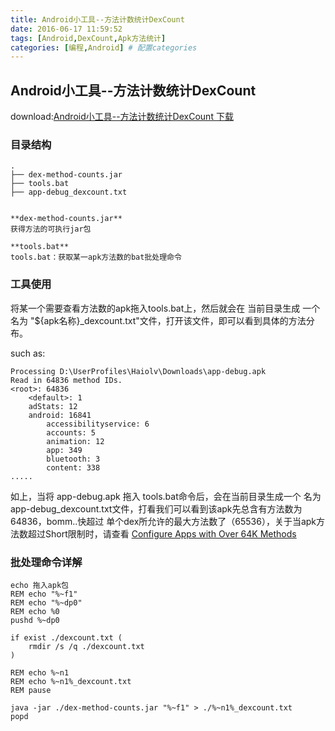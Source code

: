 ```yaml
---
title: Android小工具--方法计数统计DexCount
date: 2016-06-17 11:59:52
tags: [Android,DexCount,Apk方法统计]
categories: [编程,Android] # 配置categories
---
```


## Android小工具--方法计数统计DexCount

download:[Android小工具--方法计数统计DexCount 下载](https://github.com/haiolv/tool-android "https://github.com/haiolv/tool-android")

### 目录结构

	.
	├── dex-method-counts.jar
	├── tools.bat
	├── app-debug_dexcount.txt


	**dex-method-counts.jar**
	获得方法的可执行jar包

	**tools.bat**
	tools.bat：获取某一apk方法数的bat批处理命令


### 工具使用

将某一个需要查看方法数的apk拖入tools.bat上，然后就会在 当前目录生成 一个名为 "${apk名称}_dexcount.txt"文件，打开该文件，即可以看到具体的方法分布。

such as:

	Processing D:\UserProfiles\Haiolv\Downloads\app-debug.apk
	Read in 64836 method IDs.
	<root>: 64836
	    <default>: 1
	    adStats: 12
	    android: 16841
	        accessibilityservice: 6
	        accounts: 5
	        animation: 12
	        app: 349
	        bluetooth: 3
	        content: 338
	.....

如上，当将 app-debug.apk  拖入 tools.bat命令后，会在当前目录生成一个 名为 app-debug_dexcount.txt文件，打看我们可以看到该apk先总含有方法数为  64836，bomm..快超过 单个dex所允许的最大方法数了（65536），关于当apk方法数超过Short限制时，请查看 [Configure Apps with Over 64K Methods](https://developer.android.com/studio/build/multidex.html "https://developer.android.com/studio/build/multidex.html")


### 批处理命令详解

	echo 拖入apk包
	REM echo "%~f1"
	REM echo "%~dp0"
	REM echo %0
	pushd %~dp0 
	
	if exist ./dexcount.txt (
		rmdir /s /q ./dexcount.txt
	)
	
	REM echo %~n1
	REM echo %~n1%_dexcount.txt
	REM pause
	
	java -jar ./dex-method-counts.jar "%~f1" > ./%~n1%_dexcount.txt
	popd

